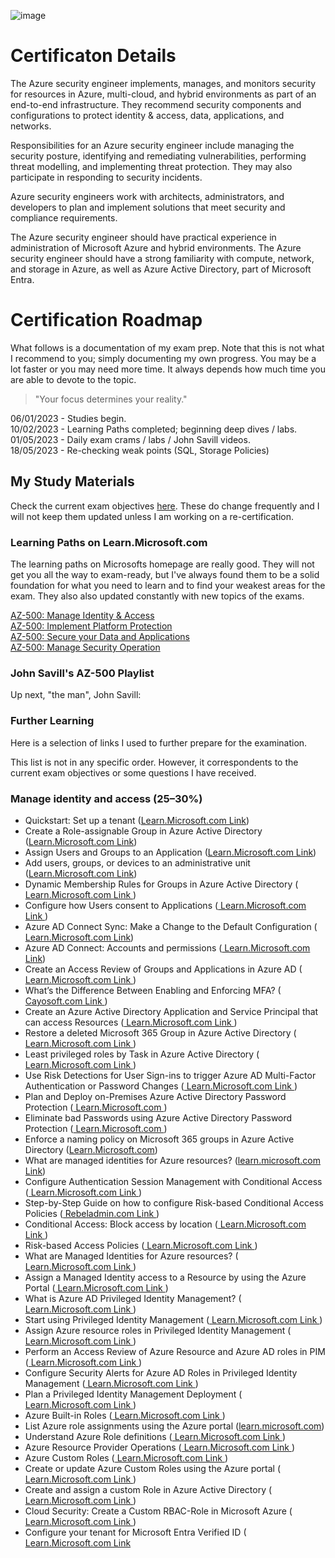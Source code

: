 ![image](https://user-images.githubusercontent.com/66136128/235411771-071401c7-b4d2-4835-b5dc-e9348cbf705d.png)

# Certificaton Details

The Azure security engineer implements, manages, and monitors security for resources in Azure, multi-cloud, and hybrid environments as part of an end-to-end infrastructure. They recommend security components and configurations to protect identity & access, data, applications, and networks.

Responsibilities for an Azure security engineer include managing the security posture, identifying and remediating vulnerabilities, performing threat modelling, and implementing threat protection. They may also participate in responding to security incidents.

Azure security engineers work with architects, administrators, and developers to plan and implement solutions that meet security and compliance requirements.

The Azure security engineer should have practical experience in administration of Microsoft Azure and hybrid environments. The Azure security engineer should have a strong familiarity with compute, network, and storage in Azure, as well as Azure Active Directory, part of Microsoft Entra.

# Certification Roadmap

What follows is a documentation of my exam prep. Note that this is not what I recommend to you; simply documenting my own progress. You may be a lot faster or you may need more time. It always depends how much time you are able to devote to the topic.

> "Your focus determines your reality."

06/01/2023 - Studies begin.<br>
10/02/2023 - Learning Paths completed; beginning deep dives / labs.<br>
01/05/2023 - Daily exam crams / labs / John Savill videos.<br>
18/05/2023 - Re-checking weak points (SQL, Storage Policies)

## My Study Materials

Check the current exam objectives [here](https://learn.microsoft.com/en-us/certifications/resources/study-guides/az-500). These do change frequently and I will not keep them updated unless I am working on a re-certification.

### Learning Paths on Learn.Microsoft.com

The learning paths on Microsofts homepage are really good. They will not get you all the way to exam-ready, but I've always found them to be a solid foundation for what you need to learn and to find your weakest areas for the exam. They also also updated constantly with new topics of the exams.

[AZ-500: Manage Identity & Access](https://learn.microsoft.com/en-us/training/paths/manage-identity-access/)<br>
[AZ-500: Implement Platform Protection](https://learn.microsoft.com/en-us/training/paths/implement-platform-protection/)<br>
[AZ-500: Secure your Data and Applications](https://learn.microsoft.com/en-us/training/paths/secure-your-data-applications/)<br>
[AZ-500: Manage Security Operation](https://learn.microsoft.com/en-us/training/paths/manage-security-operation/)<br>

### John Savill's AZ-500 Playlist

Up next, "the man", John Savill:

### Further Learning

Here is a selection of links I used to further prepare for the examination.

This list is not in any specific order. However, it correspondents to the current exam objectives or some questions I have received.

### Manage identity and access (25–30%)



- Quickstart: Set up a tenant ([Learn.Microsoft.com Link](https://learn.microsoft.com/en-us/azure/active-directory/develop/quickstart-create-new-tenant))<br>
- Create a Role-assignable Group in Azure Active Directory ([Learn.Microsoft.com Link](https://learn.microsoft.com/en-us/azure/active-directory/roles/groups-create-eligible))<br>
- Assign Users and Groups to an Application ([Learn.Microsoft.com Link](https://learn.microsoft.com/en-us/azure/active-directory/manage-apps/assign-user-or-group-access-portal))<br>
- Add users, groups, or devices to an administrative unit ([Learn.Microsoft.com Link](https://learn.microsoft.com/en-us/azure/active-directory/roles/admin-units-members-add))<br>
- Dynamic Membership Rules for Groups in Azure Active Directory ([ Learn.Microsoft.com Link ](https://learn.microsoft.com/en-us/azure/active-directory/enterprise-users/groups-dynamic-membership))<br>
- Configure how Users consent to Applications ([ Learn.Microsoft.com Link ](https://learn.microsoft.com/en-us/azure/active-directory/manage-apps/configure-user-consent?pivots=portal))<br>
- Azure AD Connect Sync: Make a Change to the Default Configuration ([ Learn.Microsoft.com Link](https://learn.microsoft.com/en-us/azure/active-directory/hybrid/how-to-connect-sync-change-the-configuration))<br>
- Azure AD Connect: Accounts and permissions ([ Learn.Microsoft.com Link](https://learn.microsoft.com/en-us/azure/active-directory/hybrid/reference-connect-accounts-permissions))<br>
- Create an Access Review of Groups and Applications in Azure AD ([ Learn.Microsoft.com Link ](https://learn.microsoft.com/en-us/azure/active-directory/governance/create-access-review))<br>
- What’s the Difference Between Enabling and Enforcing MFA? ([ Cayosoft.com Link ](http://www.cayosoft.com/difference-enabling-enforcing-mfa/))<br>
- Create an Azure Active Directory Application and Service Principal that can access Resources ([ Learn.Microsoft.com Link ](https://learn.microsoft.com/en-us/azure/active-directory/develop/howto-create-service-principal-portal))<br>
- Restore a deleted Microsoft 365 Group in Azure Active Directory ([ Learn.Microsoft.com Link ](https://learn.microsoft.com/en-us/azure/active-directory/enterprise-users/groups-restore-deleted))<br>
- Least privileged roles by Task in Azure Active Directory ([ Learn.Microsoft.com Link ](https://learn.microsoft.com/en-us/azure/active-directory/roles/delegate-by-task))<br>
- Use Risk Detections for User Sign-ins to trigger Azure AD Multi-Factor Authentication or Password Changes ([ Learn.Microsoft.com Link ](https://learn.microsoft.com/en-us/azure/active-directory/authentication/tutorial-risk-based-sspr-mfa))<br>
- Plan and Deploy on-Premises Azure Active Directory Password Protection ([ Learn.Microsoft.com ](https://learn.microsoft.com/en-us/azure/active-directory/authentication/howto-password-ban-bad-on-premises-deploy))<br>
- Eliminate bad Passwords using Azure Active Directory Password Protection ([ Learn.Microsoft.com ](https://learn.microsoft.com/en-us/azure/active-directory/authentication/concept-password-ban-bad))<br>
- Enforce a naming policy on Microsoft 365 groups in Azure Active Directory ([Learn.Microsoft.com](https://learn.microsoft.com/en-us/azure/active-directory/enterprise-users/groups-naming-policy))<br>
- What are managed identities for Azure resources? ([learn.microsoft.com Link](https://learn.microsoft.com/en-us/azure/active-directory/managed-identities-azure-resources/overview))<br>
- Configure Authentication Session Management with Conditional Access ([ Learn.Microsoft.com Link ](https://learn.microsoft.com/en-us/azure/active-directory/conditional-access/howto-conditional-access-session-lifetime))<br>
- Step-by-Step Guide on how to configure Risk-based Conditional Access Policies ([ Rebeladmin.com Link ](http://www.rebeladmin.com/2018/09/step-step-guide-configure-risk-based-azure-conditional-access-policies/))<br>
- Conditional Access: Block access by location ([ Learn.Microsoft.com Link ](https://learn.microsoft.com/en-us/azure/active-directory/conditional-access/howto-conditional-access-policy-location))<br>
- Risk-based Access Policies ([ Learn.Microsoft.com Link ](https://learn.microsoft.com/en-us/azure/active-directory/identity-protection/concept-identity-protection-policies))<br>
- What are Managed Identities for Azure resources? ([ Learn.Microsoft.com Link ](https://learn.microsoft.com/en-us/azure/active-directory/managed-identities-azure-resources/overview))<br>
- Assign a Managed Identity access to a Resource by using the Azure Portal ([ Learn.Microsoft.com Link ](https://learn.microsoft.com/en-us/azure/active-directory/managed-identities-azure-resources/howto-assign-access-portal))<br>
- What is Azure AD Privileged Identity Management? ([ Learn.Microsoft.com Link ](https://learn.microsoft.com/en-us/azure/active-directory/privileged-identity-management/pim-configure))<br>
- Start using Privileged Identity Management ([ Learn.Microsoft.com Link ](https://learn.microsoft.com/en-us/azure/active-directory/privileged-identity-management/pim-getting-started))<br>
- Assign Azure resource roles in Privileged Identity Management ([ Learn.Microsoft.com Link ](https://learn.microsoft.com/en-us/azure/active-directory/privileged-identity-management/pim-resource-roles-assign-roles))<br>
- Perform an Access Review of Azure Resource and Azure AD roles in PIM ([ Learn.Microsoft.com Link ](https://learn.microsoft.com/en-us/azure/active-directory/privileged-identity-management/pim-perform-azure-ad-roles-and-resource-roles-review))<br>
- Configure Security Alerts for Azure AD Roles in Privileged Identity Management ([ Learn.Microsoft.com Link ](https://learn.microsoft.com/en-us/azure/active-directory/privileged-identity-management/pim-how-to-configure-security-alerts))<br>
- Plan a Privileged Identity Management Deployment ([ Learn.Microsoft.com Link ](https://learn.microsoft.com/en-us/azure/active-directory/privileged-identity-management/pim-deployment-plan))<br>
- Azure Built-in Roles ([ Learn.Microsoft.com Link ](https://learn.microsoft.com/en-us/azure/role-based-access-control/built-in-roles))<br>
- List Azure role assignments using the Azure portal ([learn.microsoft.com](https://learn.microsoft.com/en-us/azure/role-based-access-control/role-assignments-list-portal))<br>
- Understand Azure Role definitions ([ Learn.Microsoft.com Link ](https://learn.microsoft.com/en-us/azure/role-based-access-control/role-definitions))<br>
- Azure Resource Provider Operations ([ Learn.Microsoft.com Link ](https://learn.microsoft.com/en-us/azure/role-based-access-control/resource-provider-operations))<br>
- Azure Custom Roles ([ Learn.Microsoft.com Link ](https://learn.microsoft.com/en-us/azure/role-based-access-control/custom-roles))<br>
- Create or update Azure Custom Roles using the Azure portal ([ Learn.Microsoft.com Link ](https://learn.microsoft.com/en-us/azure/role-based-access-control/custom-roles-portal))<br>
- Create and assign a custom Role in Azure Active Directory ([ Learn.Microsoft.com Link ](https://learn.microsoft.com/en-us/azure/active-directory/roles/custom-create))<br>
- Cloud Security: Create a Custom RBAC-Role in Microsoft Azure ([ Learn.Microsoft.com Link ](https://petri.com/cloud-security-create-custom-rbac-role-microsoft-azure/))<br>
- Configure your tenant for Microsoft Entra Verified ID ([ Learn.Microsoft.com Link ](https://learn.microsoft.com/en-us/azure/active-directory/verifiable-credentials/verifiable-credentials-configure-tenant)<br>

